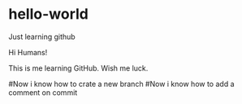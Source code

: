# hello-world
Just learning github

Hi Humans!

This is me learning GitHub. Wish me luck. 

#Now i know how to crate a new branch 
#Now i know how to add a comment on commit
